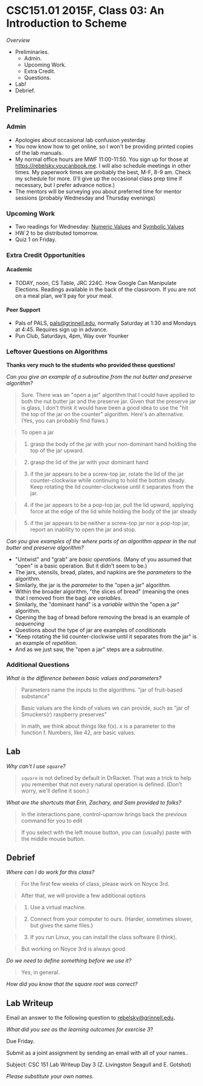CSC151.01 2015F, Class 03: An Introduction to Scheme
====================================================

_Overview_

* Preliminaries.
    * Admin.
    * Upcoming Work.
    * Extra Credit.
    * Questions.
* Lab!
* Debrief.

Preliminaries
-------------

### Admin

* Apologies about occasional lab confusion yesterday.
* You now know how to get online, so I won't be providing printed copies of
  the lab manuals.
* My normal office hours are MWF 11:00-11:50.  You sign up for those at
  <https://rebelsky.youcanbook.me>.  I will also schedule meetings in
  other times.  My paperwork times are probably the best, M-F, 8-9 am.
  Check my schedule for more.  (I'll give up the occasional class prep
  time if necessary, but I prefer advance notice.)
* The mentors will be surveying you about preferred time for mentor
  sessions (probably Wednesday and Thursday evenings)

### Upcoming Work

* Two readings for Wednesday:
  [Numeric Values](../readings/numbers-reading.html) and
  [Symbolic Values](../readings/symbols-reading.html)
* HW 2 to be distributed tomorrow.
* Quiz 1 on Friday.

### Extra Credit Opportunities

#### Academic

* TODAY, noon, CS Table, JRC 224C.  How Google Can Manipulate 
  Elections.  Readings available in the back of the classroom.
  If you are not on a meal plan, we'll pay for your meal.

#### Peer Support

* Pals of PALS, pals@grinnell.edu, normally Saturday at 1:30
  and Mondays at 4:45.  Requires sign up in advance.
* Pun Club, Saturdays, 4pm, Way over Younker

### Leftover Questions on Algorithms

**Thanks very much to the students who provided these questions!**

_Can you give an example of a subroutine from the nut butter and preserve algorithm?_

> Sure.  There was an "open a jar" algorithm that I could have applied to
both the nut butter jar and the preserve jar.  Given that the preserve
jar is glass, I don't think it would have been a good idea to use the
"hit the top of the jar on the counter" algorithm.  Here's an alternative.
(Yes, you can probably find flaws.)

>  To open a jar
   
>  1. grasp the body of the jar with your non-dominant hand 
   holding the top of the jar upward.

>  2. grasp the lid of the jar with your dominant hand

>  3. if the jar appears to be a screw-top jar, rotate the lid of the
   jar counter-clockwise while continuing to hold the bottom steady.
   Keep rotating the lid counter-clockwise until it separates from the jar.

>  4. if the jar appears to be a pop-top jar, pull the lid upward, applying
   force at the edge of the lid while holding the body of the jar steady

>  5. if the jar appears to be neither a screw-top jar nor a pop-top jar,
   report an inability to open the jar and stop.

_Can you give examples of the where parts of an algorithm appear in the
nut butter and preserve algorithm?_

* "Untwist" and "grab" are *basic operations*.  (Many of you assumed 
  that "open" is a basic operation.  But it didn't seem to be.)
* The jars, utensils, bread, plates, and napkins are the *parameters* 
  to the algorithm.  
* Similarly, the jar is the *parameter* to the "open a jar" algorithm.
* Within the broader algorithm, "the slices of bread" (meaning the ones 
  that I removed from the bag) are *variables*.
* Similarly, the "dominant hand" is a *variable* within the "open a jar" 
  algorithm.
* Opening the bag of bread before removing the bread is an example of 
  *sequencing*
* Questions about the type of jar are examples of *conditionals*
* "Keep rotating the lid counter-clockwise until it separates from 
  the jar" is an example of *repetition*.
* And as we just saw, the "open a jar" steps are a *subroutine*.

### Additional Questions

_What is the difference between basic values and parameters?_

> Parameters name the inputs to the algorithms.  "jar of fruit-based substance"

> Basic values are the kinds of values we can provide, such as "jar of
  Smuckers(r) raspberry preserves"

> In math, we think about things like f(x).  x is a parameter to the function
  f.  Numbers, like 42, are basic values.

Lab
---

_Why can't I use `square`?_

> `square` is not defined by default in DrRacket.  That was a trick to
  help you remember that not every natural operation is defined.
  (Don't worry, we'll define it soon.)

_What are the shortcuts that Erin, Zachary, and Sam provided to folks?_

> In the interactions pane, control-uparrow brings back the previous command
  for you to edit

> If you select with the left mouse button, you can (usually) paste with 
  the middle mouse button.

Debrief
-------

_Where can I do work for this class?_

> For the first few weeks of class, please work on Noyce 3rd.

> After that, we will provide a few additional options

> 1. Use a virtual machine.

> 2. Connect from your computer to ours.  (Harder, sometimes slower, but
  gives the same files.)

> 3. If you run Linux, you can install the class software (I think).

> But working on Noyce 3rd is always good.

_Do we need to define something before we use it?_

> Yes, in general.

_How did you know that the square root was correct?_

Lab Writeup
-----------

Email an answer to the following question to rebelsky@grinnell.edu.

_What did you see as the learning outcomes for exercise 3_?

Due Friday.  

Submit as a joint assignment by sending an email with all of your names..

Subject: CSC 151 Lab Writeup Day 3 (Z. Livingston Seagull and E. Gotshot)

_Please substitute your own names._
